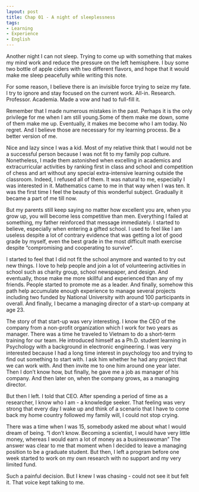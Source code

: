 ```yaml
---
layout: post
title: Chap 01 - A night of sleeplessness
tags:
- Learning
- Experience
- English
---
```

Another night I can not sleep. Trying to come up with something that makes my mind work and reduce the pressure on the left hemisphere. I buy some two bottle of apple ciders with two different flavors, and hope that it would make me sleep peacefully while writing this note.

For some reason, I believe there is an invisible force trying to seize my fate. I try to ignore and stay focused on the current work. All-in. Research. Professor. Academia. Made a vow and had to full-fill it.

Remember that I made numerous mistakes in the past. Perhaps it is the only privilege for me when I am still young.Some of them make me down, some of them make me up. Eventually, it makes me become who I am today. No regret. And I believe those are necessary for my learning process. Be a better version of me.

Nice and lazy since I was a kid. Most of my relative think that I would not be a successful person because I was not fit to my family pop culture. Nonetheless, I made them astonished when excelling in academics and extracurricular activities by ranking first in class and school and competition of chess and art without any special extra-intensive learning outside the classroom. Indeed, I refused all of them. It was natural to me, especially I was interested in it. Mathematics came to me in that way when I was ten. It was the first time I feel the beauty of this wonderful subject. Gradually it became a part of me till now.

But my parents still keep saying no matter how excellent you are, when you grow up, you will become less competitive than men. Everything I failed at something, my father reinforced that message immediately. I started to believe, especially when entering a gifted school. I used to feel like I am useless despite a lot of contrary evidence that was getting a lot of good grade by myself, even the best grade in the most difficult math exercise despite “compromising and cooperating to survive”.

I started to feel that I did not fit the school anymore and wanted to try out new things. I love to help people and join a lot of volunteering activities in school such as charity group, school newspaper, and design. And eventually, those make me more skillful and experienced than any of my friends. People started to promote me as a leader. And finally, somehow this path help accumulate enough experience to manage several projects including two funded by National University with around 100 participants in overall. And finally, I became a managing director of a start-up company at age 23.

The story of that start-up was very interesting. I know the CEO of the company from a non-profit organization which I work for two years as manager. There was a time he traveled to Vietnam to do a short-term training for our team. He introduced himself as a Ph.D. student learning in Psychology with a background in electronic engineering. I was very interested because I had a long time interest in psychology too and trying to find out something to start with. I ask him whether he had any project that we can work with. And then invite me to one him around one year later. Then I don’t know how, but finally, he gave me a job as manager of his company. And then later on, when the company grows, as a managing director.

But then I left. I told that CEO. After spending a period of time as a researcher, I know who I am - a knowledge seeker. That feeling was very strong that every day I wake up and think of a scenario that I have to come back my home country followed my family will, I could not stop crying.

There was a time when I was 15, somebody asked me about what I would dream of being. “I don’t know. Becoming a scientist, I would have very little money, whereas I would earn a lot of money as a businesswoman” The answer was clear to me that moment when I decided to leave a managing position to be a graduate student. But then, I left a program before one week started to work on my own research with no support and my very limited fund.

Such a painful decision. But I knew I was chasing - could not see it but felt it. That voice kept talking to me.
